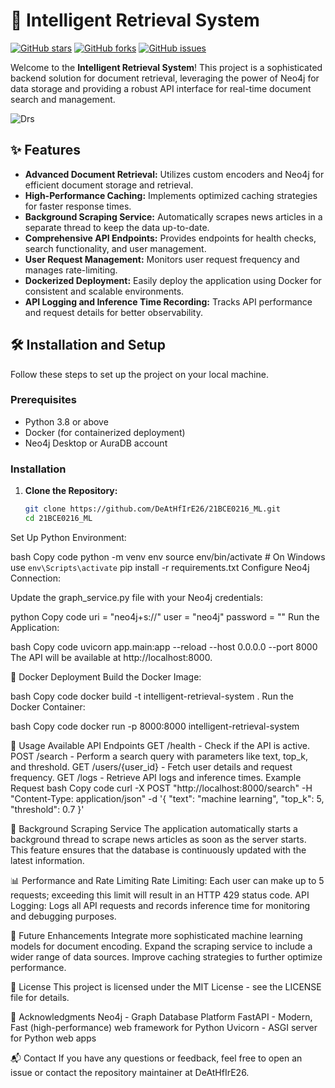 # 🌟 Intelligent Retrieval System

[![GitHub stars](https://img.shields.io/github/stars/DeAtHfIrE26/21BCE0216_ML?style=social)](https://github.com/DeAtHfIrE26/21BCE0216_ML/stargazers)
[![GitHub forks](https://img.shields.io/github/forks/DeAtHfIrE26/21BCE0216_ML?style=social)](https://github.com/DeAtHfIrE26/21BCE0216_ML/network/members)
[![GitHub issues](https://img.shields.io/github/issues/DeAtHfIrE26/21BCE0216_ML)](https://github.com/DeAtHfIrE26/21BCE0216_ML/issues)

Welcome to the **Intelligent Retrieval System**! This project is a sophisticated backend solution for document retrieval, leveraging the power of Neo4j for data storage and providing a robust API interface for real-time document search and management.

![Drs](https://github.com/user-attachments/assets/ac31efd9-5327-4103-8759-49458f340d0e)


## ✨ Features

- **Advanced Document Retrieval:** Utilizes custom encoders and Neo4j for efficient document storage and retrieval.
- **High-Performance Caching:** Implements optimized caching strategies for faster response times.
- **Background Scraping Service:** Automatically scrapes news articles in a separate thread to keep the data up-to-date.
- **Comprehensive API Endpoints:** Provides endpoints for health checks, search functionality, and user management.
- **User Request Management:** Monitors user request frequency and manages rate-limiting.
- **Dockerized Deployment:** Easily deploy the application using Docker for consistent and scalable environments.
- **API Logging and Inference Time Recording:** Tracks API performance and request details for better observability.

## 🛠️ Installation and Setup

Follow these steps to set up the project on your local machine.

### Prerequisites

- Python 3.8 or above
- Docker (for containerized deployment)
- Neo4j Desktop or AuraDB account

### Installation

1. **Clone the Repository:**

   ```bash
   git clone https://github.com/DeAtHfIrE26/21BCE0216_ML.git
   cd 21BCE0216_ML

Set Up Python Environment:

bash
Copy code
python -m venv env
source env/bin/activate  # On Windows use `env\Scripts\activate`
pip install -r requirements.txt
Configure Neo4j Connection:

Update the graph_service.py file with your Neo4j credentials:

python
Copy code
uri = "neo4j+s://<your-neo4j-uri>"
user = "neo4j"
password = "<your-password>"
Run the Application:

bash
Copy code
uvicorn app.main:app --reload --host 0.0.0.0 --port 8000
The API will be available at http://localhost:8000.

🐳 Docker Deployment
Build the Docker Image:

bash
Copy code
docker build -t intelligent-retrieval-system .
Run the Docker Container:

bash
Copy code
docker run -p 8000:8000 intelligent-retrieval-system

📖 Usage
Available API Endpoints
GET /health - Check if the API is active.
POST /search - Perform a search query with parameters like text, top_k, and threshold.
GET /users/{user_id} - Fetch user details and request frequency.
GET /logs - Retrieve API logs and inference times.
Example Request
bash
Copy code
curl -X POST "http://localhost:8000/search" -H "Content-Type: application/json" -d '{
  "text": "machine learning",
  "top_k": 5,
  "threshold": 0.7
}'

🔄 Background Scraping Service
The application automatically starts a background thread to scrape news articles as soon as the server starts. This feature ensures that the database is continuously updated with the latest information.

📊 Performance and Rate Limiting
Rate Limiting: Each user can make up to 5 requests; exceeding this limit will result in an HTTP 429 status code.
API Logging: Logs all API requests and records inference time for monitoring and debugging purposes.

🚧 Future Enhancements
Integrate more sophisticated machine learning models for document encoding.
Expand the scraping service to include a wider range of data sources.
Improve caching strategies to further optimize performance.

📄 License
This project is licensed under the MIT License - see the LICENSE file for details.

🙏 Acknowledgments
Neo4j - Graph Database Platform
FastAPI - Modern, Fast (high-performance) web framework for Python
Uvicorn - ASGI server for Python web apps

📬 Contact
If you have any questions or feedback, feel free to open an issue or contact the repository maintainer at DeAtHfIrE26.




